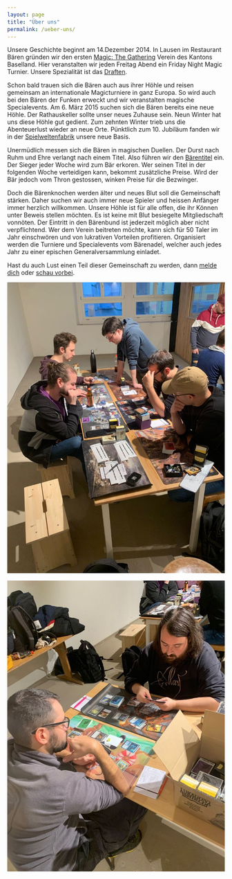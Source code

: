 ```yaml
---
layout: page
title: "Über uns"
permalink: /ueber-uns/
---
```


Unsere Geschichte beginnt am 14.Dezember 2014. In Lausen im Restaurant Bären gründen wir den ersten [Magic: The Gathering](https://magic.wizards.com/de/intro) Verein des Kantons Baselland.
Hier veranstalten wir jeden Freitag Abend ein Friday Night Magic Turnier. Unsere Spezialität ist das [Draften](https://magic.wizards.com/de/formats/booster-draft).

Schon bald trauen sich die Bären auch aus ihrer Höhle und reisen gemeinsam an internationale Magicturniere in ganz Europa. So wird auch bei den Bären der Funken erweckt und wir veranstalten magische Specialevents.
Am 6. März 2015 suchen sich die Bären bereits eine neue Höhle. Der Rathauskeller sollte unser neues Zuhause sein. Neun Winter hat uns diese Höhle gut gedient.
Zum zehnten Winter trieb uns die Abenteuerlust wieder an neue Orte. Pünktlich zum 10. Jubiläum fanden wir in der [Spielweltenfabrik](https://www.spielweltenfabrik.ch/events/spielweltenfabrik-abos) unsere neue Basis.

Unermüdlich messen sich die Bären in magischen Duellen. Der Durst nach Ruhm und Ehre verlangt nach einem Titel. Also führen wir den [Bärentitel](/baeren/) ein.
Der Sieger jeder Woche wird zum Bär erkoren. Wer seinen Titel in der folgenden Woche verteidigen kann, bekommt zusätzliche Preise. Wird der Bär jedoch vom Thron gestossen, winken Preise für die Bezwinger.

Doch die Bärenknochen werden älter und neues Blut soll die Gemeinschaft stärken. Daher suchen wir auch immer neue Spieler und heissen Anfänger immer herzlich willkommen.
Unsere Höhle ist für alle offen, die ihr Können unter Beweis stellen möchten. Es ist keine mit Blut besiegelte Mitgliedschaft vonnöten.
Der Eintritt in den Bärenbund ist jederzeit möglich aber nicht verpflichtend. Wer dem Verein beitreten möchte, kann sich für 50 Taler im Jahr einschwören und von lukrativen Vorteilen profitieren.
Organisiert werden die Turniere und Specialevents vom Bärenadel, welcher auch jedes Jahr zu einer epischen Generalversammlung einladet.

Hast du auch Lust einen Teil dieser Gemeinschaft zu werden, dann [melde dich](https://chat.whatsapp.com/HQ7IINFrZB63esDNRqsIUw) oder [schau vorbei](/events/).

![Eindrücke von der GV 2023](assets/photos/gv2023-1.jpg)

![Eindrücke von der GV 2023](assets/photos/gv2023-2.jpg)
